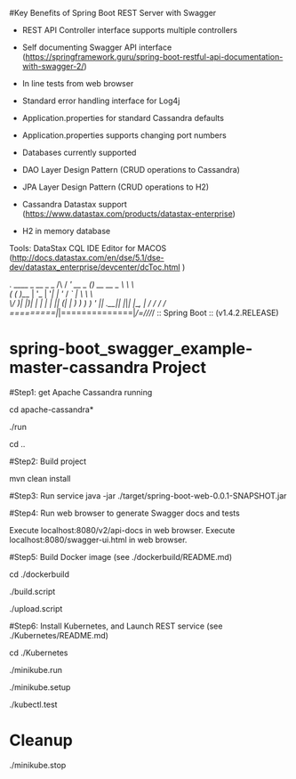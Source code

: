 

#Key Benefits of Spring Boot REST Server with Swagger

- REST API Controller interface supports multiple controllers

- Self documenting Swagger API interface (https://springframework.guru/spring-boot-restful-api-documentation-with-swagger-2/)
- In line tests from web browser
- Standard error handling interface for Log4j

- Application.properties for standard Cassandra defaults
- Application.properties supports changing port numbers

- Databases currently supported
- DAO Layer Design Pattern (CRUD operations to Cassandra)
- JPA Layer Design Pattern (CRUD operations to H2)
- Cassandra Datastax support (https://www.datastax.com/products/datastax-enterprise)
- H2 in memory database

Tools:
DataStax CQL IDE Editor for MACOS (http://docs.datastax.com/en/dse/5.1/dse-dev/datastax_enterprise/devcenter/dcToc.html )


 .   ____          _            __ _ _
 /\\ / ___'_ __ _ _(_)_ __  __ _ \ \ \ \
( ( )\___ | '_ | '_| | '_ \/ _` | \ \ \ \
 \\/  ___)| |_)| | | | | || (_| |  ) ) ) )
  '  |____| .__|_| |_|_| |_\__, | / / / /
 =========|_|==============|___/=/_/_/_/
 :: Spring Boot ::        (v1.4.2.RELEASE)


# spring-boot_swagger_example-master-cassandra Project

#Step1: get Apache Cassandra running

cd apache-cassandra*

./run

cd ..

#Step2: Build project

mvn clean install


#Step3: Run service
java -jar ./target/spring-boot-web-0.0.1-SNAPSHOT.jar

#Step4: Run web browser to generate Swagger docs and tests

Execute localhost:8080/v2/api-docs in web browser.
Execute localhost:8080/swagger-ui.html in web browser.


#Step5: Build Docker image (see ./dockerbuild/README.md)

cd ./dockerbuild

./build.script

./upload.script

#Step6: Install Kubernetes, and Launch REST service (see ./Kubernetes/README.md)

cd ./Kubernetes

./minikube.run

./minikube.setup

./kubectl.test

# Cleanup

./minikube.stop

